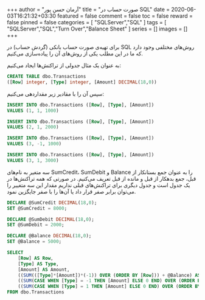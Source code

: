 +++
author = "آرمان حسن پور"
title = "صورت حساب در SQL" 
date = 2020-06-03T16:21:32+03:30
featured = false
comment = false
toc = false
reward = false
pinned = false
categories = [
	"SQLServer","SQL"
]
tags = [
    "SQLServer","SQL","Turn Over","Balance Sheet"
]
series = []
images = []
+++

برای تهیه‌ی صورت حساب بانکی (گردش حساب) در SQL روش‌های مختلفی وجود دارد که ما در این مطلب یکی از روش‌های آن را پیاده‌سازی می‌کنیم.
<!--more-->

به عنوان یک مثال جدولی از تراکنش‌ها ایجاد می‌کنیم:
``` sql
CREATE TABLE dbo.Transactions
([Row] integer, [Type] integer, [Amount] DECIMAL(18,0))
```

سپس آن را با مقادیر زیر مقداردهی می‌کنیم:
``` sql
INSERT INTO dbo.Transactions ([Row], [Type], [Amount])
VALUES (1, 1, 1000)

INSERT INTO dbo.Transactions ([Row], [Type], [Amount])
VALUES (2, 1, 2000)

INSERT INTO dbo.Transactions ([Row], [Type], [Amount])
VALUES (3, -1, 1000)

INSERT INTO dbo.Transactions ([Row], [Type], [Amount])
VALUES (3, 1, 3000)
```

سه متغیر به نام‌های SumCredit، SumDebit و Balance را به عنوان جمع بستانکار از قبل، جمع بدهکار از قبل و مانده از قبل تعریف می‌کنیم. در صورتی که همه تراکنش‌ها در یک جدول است و جدول دیگری برای تراکنش‌های قبلی نداریم مقدار این سه متغییر را می‌توان برابر صفر قرار داد یا آن‌ها را با صفر جایگزین نمود.

``` sql
DECLARE @SumCredit DECIMAL(18,0);
SET @SumCredit = 8000;

DECLARE @SumDebit DECIMAL(18,0);
SET @SumDebit = 2000;

DECLARE @Balance DECIMAL(18,0);
SET @Balance = 5000;
```

``` sql
SELECT
	[Row] AS Row,
	[Type] AS Type,
	[Amount] AS Amount,
	((SUM(([Type]*[Amount])*(-1)) OVER (ORDER BY [Row])) + @Balance) AS Balance,
	((SUM(CASE WHEN [Type] = -1 THEN [Amount] ELSE 0 END) OVER (ORDER BY [Row])) + @SumCredit) AS Credit,
	((SUM(CASE WHEN [Type] = 1 THEN [Amount] ELSE 0 END) OVER (ORDER BY [Row])) + @SumDebit) AS Debit
FROM dbo.Transactions
```